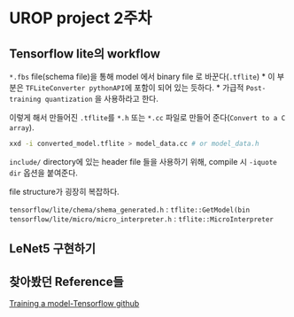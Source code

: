 # UROP project 2주차

## Tensorflow lite의 workflow

`*.fbs` file(schema file)을 통해 model 에서 binary file 로 바꾼다(`.tflite`)
    * 이 부분은 `TFLiteConverter pythonAPI`에 포함이 되어 있는 듯하다.
    * 가급적 `Post-training quantization` 을 사용하라고 한다.



이렇게 해서 만들어진 `.tflite`를 `*.h` 또는 `*.cc` 파일로 만들어 준다(`Convert to a C array`).
```bash
xxd -i converted_model.tflite > model_data.cc # or model_data.h
```

`include/` directory에 있는 header file 들을 사용하기 위해, compile 시 `-iquote dir` 옵션을 붙여준다.


file structure가 굉장히 복잡하다.

`tensorflow/lite/chema/shema_generated.h` : `tflite::GetModel(bin`
`tensorflow/lite/micro/micro_interpreter.h` : `tflite::MicroInterpreter`




## LeNet5 구현하기



## 찾아봤던 Reference들

[Training a model-Tensorflow github](https://github.com/tensorflow/tensorflow/blob/master/tensorflow/lite/micro/examples/person_detection/training_a_model.md)
